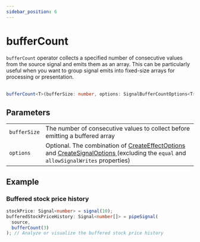```yaml
---
sidebar_position: 6
---
```


# bufferCount

<code>bufferCount</code> operator collects a specified number of consecutive values from the source signal and emits them as an array. This can be particularly useful when you want to group signal emits into fixed-size arrays for processing or presentation.
<br/><br/>

```ts
bufferCount<T>(bufferSize: number, options: SignalBufferCountOptions<T> = {}): T[]
```

## Parameters

<table>
  <tbody>
    <tr>
      <td>
        <code>bufferSize</code>
      </td>
      <td> The number of consecutive values to collect before emitting a buffered array</td>
    </tr>
    <tr>
      <td> 
        <code>options</code>
      </td>
      <td>
        Optional.
        The combination of
        <a target="_blank" href="https://angular.io/api/core/CreateEffectOptions"> CreateEffectOptions </a> and 
        <a target="_blank" href="https://angular.io/api/core/CreateSignalOptions"> CreateSignalOptions </a>
        (excluding the <code>equal</code> and <code>allowSignalWrites</code> properties)
      </td>
    </tr>
  </tbody>
</table>

## Example

### Buffered stock price history

```ts
stockPrice: Signal<number> = signal(10);
bufferedStockPriceHistory: Signal<number[]> = pipeSignal(
  source,
  bufferCount(3)
); // Analyze or visualize the buffered stock price history
```
